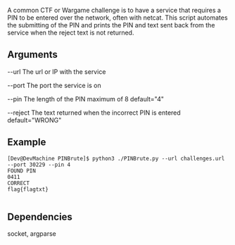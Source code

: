 A common CTF or Wargame challenge is to have a service that requires a PIN to be
entered over the network, often with netcat.  This script automates the submitting of
the PIN and prints the PIN and text sent back from the service when the reject text is not
returned.


## Arguments

--url     The url or IP with the service

--port    The port the service is on

--pin     The length of the PIN maximum of 8 default="4"

--reject  The text returned when the incorrect PIN is entered default="WRONG"


## Example
```
[Dev@DevMachine PINBrute]$ python3 ./PINBrute.py --url challenges.url --port 30229 --pin 4
FOUND PIN
0411
CORRECT
flag{flagtxt}


```

## Dependencies
socket, argparse
